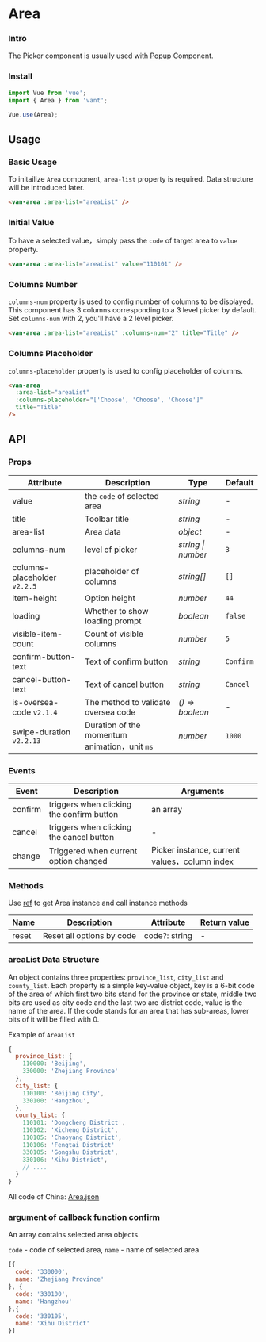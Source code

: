 # Area

### Intro

The Picker component is usually used with [Popup](#/en-US/popup) Component.

### Install

```js
import Vue from 'vue';
import { Area } from 'vant';

Vue.use(Area);
```

## Usage

### Basic Usage

To initailize `Area` component, `area-list` property is required. Data structure will be introduced later. 

```html
<van-area :area-list="areaList" />
```

### Initial Value

To have a selected value，simply pass the `code` of target area to `value` property.

```html
<van-area :area-list="areaList" value="110101" />
```

### Columns Number

`columns-num` property is used to config number of columns to be displayed. This component has 3 columns corresponding to a 3 level picker by default.
Set `columns-num` with 2, you'll have a 2 level picker.

```html
<van-area :area-list="areaList" :columns-num="2" title="Title" />
```

### Columns Placeholder

`columns-placeholder` property is used to config placeholder of columns.

```html
<van-area
  :area-list="areaList"
  :columns-placeholder="['Choose', 'Choose', 'Choose']"
  title="Title"
/>
```

## API

### Props

| Attribute | Description | Type | Default |
|------|------|------|------|
| value | the `code` of selected area | *string* | - |
| title | Toolbar title | *string* | - |
| area-list | Area data | *object* | - |
| columns-num | level of picker | *string \| number* | `3` |
| columns-placeholder `v2.2.5` | placeholder of columns | *string[]* | `[]` |
| item-height | Option height | *number* | `44` |
| loading | Whether to show loading prompt | *boolean* | `false` |
| visible-item-count | Count of visible columns | *number* | `5` |
| confirm-button-text | Text of confirm button | *string* | `Confirm` |
| cancel-button-text | Text of cancel button | *string* | `Cancel` |
| is-oversea-code `v2.1.4` | The method to validate oversea code | *() => boolean* | - |
| swipe-duration `v2.2.13` | Duration of the momentum animation，unit `ms` | *number*  | `1000` |

### Events

| Event | Description | Arguments |
|------|------|------|
| confirm | triggers when clicking the confirm button | an array |
| cancel | triggers when clicking the cancel button | - |
| change | Triggered when current option changed | Picker instance, current values，column index |

### Methods

Use [ref](https://vuejs.org/v2/api/#ref) to get Area instance and call instance methods

| Name | Description | Attribute | Return value |
|------|------|------|------|
| reset | Reset all options by code | code?: string | - |

### areaList Data Structure

An object contains three properties: `province_list`, `city_list` and `county_list`. 
Each property is a simple key-value object, key is a 6-bit code of the area of which first two bits stand for the province or state, middle two bits are used as city code and the last two are district code, value is the name of the area. If the code stands for an area that has sub-areas, lower bits of it will be filled with 0.

Example of `AreaList`

```js
{
  province_list: {
    110000: 'Beijing',
    330000: 'Zhejiang Province'
  },
  city_list: {
    110100: 'Beijing City',
    330100: 'Hangzhou',
  },
  county_list: {
    110101: 'Dongcheng District',
    110102: 'Xicheng District',
    110105: 'Chaoyang District',
    110106: 'Fengtai District'
    330105: 'Gongshu District',
    330106: 'Xihu District',
    // ....
  }
}
```

All code of China: [Area.json](https://github.com/youzan/vant/blob/dev/src/area/demo/area-en.js)

### argument of callback function confirm

An array contains selected area objects.

`code` - code of selected area, `name` - name of selected area
```js
[{
  code: '330000',
  name: 'Zhejiang Province'
}, {
  code: '330100',
  name: 'Hangzhou'
},{
  code: '330105',
  name: 'Xihu District'
}]
```
